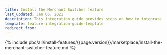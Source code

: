 ```yaml
---
title: Install the Merchant Switcher feature
last_updated: Jan 06, 2021
description: This integration guide provides steps on how to integrate the Merchant Switcher feature into a Spryker project.
template: feature-integration-guide-template
redirect_from:
---
```


{% include pbc/all/install-features/{{page.version}}/marketplace/install-the-merchant-switcher-feature.md %} <!-- To edit, see /_includes/pbc/all/install-features/202311.0/marketplace/install-the-merchant-switcher-feature.md -->

